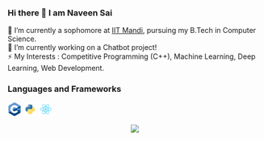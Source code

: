 ### Hi there 👋 I am Naveen Sai

🔭 I’m currently a sophomore at [IIT Mandi](https://www.iitmandi.ac.in), pursuing my B.Tech in Computer Science.<br>
🌱 I’m currently working on a Chatbot project!<br>
⚡ My Interests : Competitive Programming (C++), Machine Learning, Deep Learning, Web Development.<br>

### Languages and Frameworks
<code><img height="27" src="https://github.com/naveensaigit/naveensaigit/blob/master/assets/cpp.png?raw=true"></code>
<code><img height="27" src="https://github.com/naveensaigit/naveensaigit/blob/master/assets/python.png?raw=true"></code>
<code><img height="27" src="https://github.com/naveensaigit/naveensaigit/blob/master/assets/react.png?raw=true"></code>

<div align="center"><img src="https://github-readme-stats.vercel.app/api?username=naveensaigit&show_icons=true&theme=radical"></div>